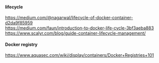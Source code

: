 #### lifecycle

https://medium.com/@nagarwal/lifecycle-of-docker-container-d2da9f85959 \
https://medium.com/faun/introduction-to-docker-life-cycle-3bf3aeba883 \
https://www.scalyr.com/blog/guide-container-lifecycle-management/

#### Docker registry 
https://www.aquasec.com/wiki/display/containers/Docker+Registries+101

